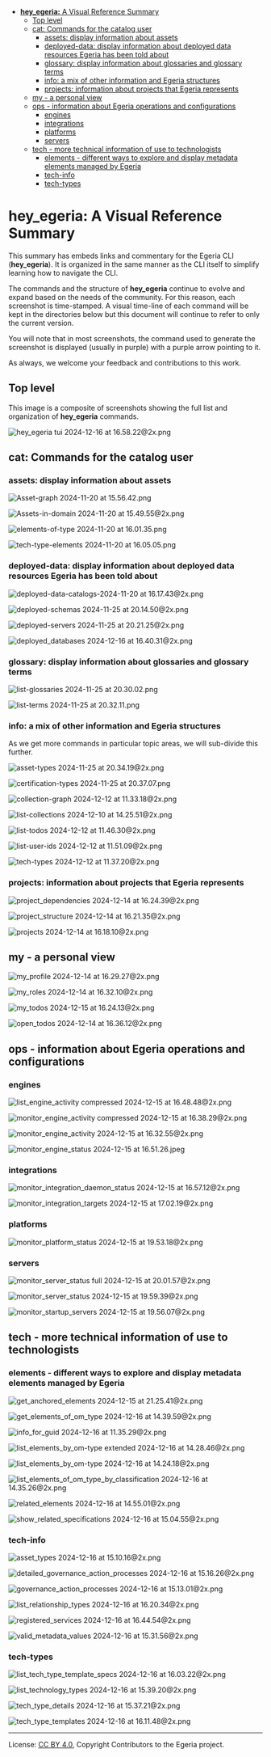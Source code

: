 <!-- SPDX-License-Identifier: CC-BY-4.0 -->
<!-- Copyright Contributors to the Egeria project. -->
<!-- TOC -->
* [**hey_egeria:** A Visual Reference Summary](#hey_egeria-a-visual-reference-summary)
  * [Top level](#top-level)
  * [cat: Commands for the catalog user](#cat-commands-for-the-catalog-user)
    * [assets: display information about assets](#assets-display-information-about-assets)
    * [deployed-data: display information about deployed data resources Egeria has been told about](#deployed-data-display-information-about-deployed-data-resources-egeria-has-been-told-about)
    * [glossary: display information about glossaries and glossary terms](#glossary-display-information-about-glossaries-and-glossary-terms)
    * [info: a mix of other information and Egeria structures](#info-a-mix-of-other-information-and-egeria-structures)
    * [projects: information about projects that Egeria represents](#projects-information-about-projects-that-egeria-represents)
  * [my - a personal view](#my---a-personal-view)
  * [ops - information about Egeria operations and configurations](#ops---information-about-egeria-operations-and-configurations)
    * [engines](#engines)
    * [integrations](#integrations)
    * [platforms](#platforms)
    * [servers](#servers)
  * [tech - more technical information of use to technologists](#tech---more-technical-information-of-use-to-technologists)
    * [elements - different ways to explore and display metadata elements managed by Egeria](#elements---different-ways-to-explore-and-display-metadata-elements-managed-by-egeria)
    * [tech-info](#tech-info)
    * [tech-types](#tech-types)
<!-- TOC -->

# **hey_egeria:** A Visual Reference Summary

This summary has embeds links and commentary for the Egeria CLI (**hey_egeria**).
It is organized in the same manner as the CLI itself to simplify learning how to navigate the CLI.

The commands and the structure of **hey_egeria** continue to evolve and expand based on the needs of the community.
For this reason, each screenshot is time-stamped. A visual time-line of each command will be kept in the directories below
but this document will continue to refer to only the current version.

You will note that in most screenshots, the command used to generate the screenshot is displayed (usually in purple) with
a purple arrow pointing to it.

As always, we welcome your feedback and contributions to this work.

## Top level
This image is a composite of screenshots showing the full list and organization of **hey_egeria** commands.

![hey_egeria tui 2024-12-16 at 16.58.22@2x.png](hey_egeria%20tui%202024-12-16%20at%2016.58.22%402x.png)


## cat: Commands for the catalog user

### assets: display information about assets

![Asset-graph 2024-11-20 at 15.56.42.png](cat/show/assets/Asset-graph%202024-11-20%20at%2015.56.42.png)

![Assets-in-domain 2024-11-20 at 15.49.55@2x.png](cat/show/assets/Assets-in-domain%202024-11-20%20at%2015.49.55%402x.png)

![elements-of-type 2024-11-20 at 16.01.35.png](cat/show/assets/elements-of-type%202024-11-20%20at%2016.01.35.png)

![tech-type-elements 2024-11-20 at 16.05.05.png](cat/show/assets/tech-type-elements%202024-11-20%20at%2016.05.05.png)

### deployed-data: display information about deployed data resources Egeria has been told about

![deployed-data-catalogs-2024-11-20 at 16.17.43@2x.png](cat/show/deployed-data/deployed-data-catalogs-2024-11-20%20at%2016.17.43%402x.png)

![deployed-schemas 2024-11-25 at 20.14.50@2x.png](cat/show/deployed-data/deployed-schemas%202024-11-25%20at%2020.14.50%402x.png)

![deployed-servers 2024-11-25 at 20.21.25@2x.png](cat/show/deployed-data/deployed-servers%202024-11-25%20at%2020.21.25%402x.png)

![deployed_databases 2024-12-16 at 16.40.31@2x.png](cat/show/deployed-data/deployed_databases%202024-12-16%20at%2016.40.31%402x.png)


### glossary: display information about glossaries and glossary terms

![list-glossaries 2024-11-25 at 20.30.02.png](cat/show/glossary/list-glossaries%202024-11-25%20at%2020.30.02.png)

![list-terms 2024-11-25 at 20.32.11.png](cat/show/glossary/list-terms%202024-11-25%20at%2020.32.11.png)

### info: a mix of other information and Egeria structures

As we get more commands in particular topic areas, we will sub-divide this further.

![asset-types 2024-11-25 at 20.34.19@2x.png](cat/show/info/asset-types%202024-11-25%20at%2020.34.19%402x.png)


![certification-types 2024-11-25 at 20.37.07.png](cat/show/info/certification-types%202024-11-25%20at%2020.37.07.png)


![collection-graph 2024-12-12 at 11.33.18@2x.png](cat/show/info/collection-graph%202024-12-12%20at%2011.33.18%402x.png)


![list-collections 2024-12-10 at 14.25.51@2x.png](cat/show/info/list-collections%202024-12-10%20at%2014.25.51%402x.png)


![list-todos 2024-12-12 at 11.46.30@2x.png](cat/show/info/list-todos%202024-12-12%20at%2011.46.30%402x.png)


![list-user-ids 2024-12-12 at 11.51.09@2x.png](cat/show/info/list-user-ids%202024-12-12%20at%2011.51.09%402x.png)


![tech-types 2024-12-12 at 11.37.20@2x.png](cat/show/info/tech-types%202024-12-12%20at%2011.37.20%402x.png)


### projects: information about projects that Egeria represents

![project_dependencies 2024-12-14 at 16.24.39@2x.png](cat/show/projects/project_dependencies%202024-12-14%20at%2016.24.39%402x.png)


![project_structure 2024-12-14 at 16.21.35@2x.png](cat/show/projects/project_structure%202024-12-14%20at%2016.21.35%402x.png)


![projects 2024-12-14 at 16.18.10@2x.png](cat/show/projects/projects%202024-12-14%20at%2016.18.10%402x.png)



## my - a personal view

![my_profile  2024-12-14 at 16.29.27@2x.png](my/show/my_profile%20%202024-12-14%20at%2016.29.27%402x.png)


![my_roles 2024-12-14 at 16.32.10@2x.png](my/show/my_roles%202024-12-14%20at%2016.32.10%402x.png)


![my_todos  2024-12-15 at 16.24.13@2x.png](my/show/my_todos%20%202024-12-15%20at%2016.24.13%402x.png)


![open_todos 2024-12-14 at 16.36.12@2x.png](my/show/open_todos%202024-12-14%20at%2016.36.12%402x.png)




## ops - information about Egeria operations and configurations

### engines

![list_engine_activity compressed 2024-12-15 at 16.48.48@2x.png](ops/show/engines/list_engine_activity%20compressed%202024-12-15%20at%2016.48.48%402x.png)

![monitor_engine_activity compressed  2024-12-15 at 16.38.29@2x.png](ops/show/engines/monitor_engine_activity%20compressed%20%202024-12-15%20at%2016.38.29%402x.png)

![monitor_engine_activity  2024-12-15 at 16.32.55@2x.png](ops/show/engines/monitor_engine_activity%20%202024-12-15%20at%2016.32.55%402x.png)

![monitor_engine_status 2024-12-15 at 16.51.26.jpeg](ops/show/engines/monitor_engine_status%202024-12-15%20at%2016.51.26.jpeg)



### integrations

![monitor_integration_daemon_status  2024-12-15 at 16.57.12@2x.png](ops/show/integrations/monitor_integration_daemon_status%20%202024-12-15%20at%2016.57.12%402x.png)

![monitor_integration_targets  2024-12-15 at 17.02.19@2x.png](ops/show/integrations/monitor_integration_targets%20%202024-12-15%20at%2017.02.19%402x.png)

### platforms

![monitor_platform_status  2024-12-15 at 19.53.18@2x.png](ops/show/platforms/monitor_platform_status%20%202024-12-15%20at%2019.53.18%402x.png)



### servers

![monitor_server_status full 2024-12-15 at 20.01.57@2x.png](ops/show/servers/monitor_server_status%20full%202024-12-15%20at%2020.01.57%402x.png)

![monitor_server_status  2024-12-15 at 19.59.39@2x.png](ops/show/servers/monitor_server_status%20%202024-12-15%20at%2019.59.39%402x.png)

![monitor_startup_servers 2024-12-15 at 19.56.07@2x.png](ops/show/servers/monitor_startup_servers%202024-12-15%20at%2019.56.07%402x.png)




## tech - more technical information of use to technologists

### elements - different ways to explore and display metadata elements managed by Egeria

![get_anchored_elements 2024-12-15 at 21.25.41@2x.png](tech/show/elements/get_anchored_elements%202024-12-15%20at%2021.25.41%402x.png)

![get_elements_of_om_type  2024-12-16 at 14.39.59@2x.png](tech/show/elements/get_elements_of_om_type%20%202024-12-16%20at%2014.39.59%402x.png)

![info_for_guid  2024-12-16 at 11.35.29@2x.png](tech/show/elements/info_for_guid%20%202024-12-16%20at%2011.35.29%402x.png)

![list_elements_by_om-type extended  2024-12-16 at 14.28.46@2x.png](tech/show/elements/list_elements_by_om-type%20extended%20%202024-12-16%20at%2014.28.46%402x.png)

![list_elements_by_om-type  2024-12-16 at 14.24.18@2x.png](tech/show/elements/list_elements_by_om-type%20%202024-12-16%20at%2014.24.18%402x.png)

![list_elements_of_om_type_by_classification  2024-12-16 at 14.35.26@2x.png](tech/show/elements/list_elements_of_om_type_by_classification%20%202024-12-16%20at%2014.35.26%402x.png)

![related_elements 2024-12-16 at 14.55.01@2x.png](tech/show/elements/related_elements%202024-12-16%20at%2014.55.01%402x.png)

![show_related_specifications 2024-12-16 at 15.04.55@2x.png](tech/show/elements/show_related_specifications%202024-12-16%20at%2015.04.55%402x.png)

### tech-info

![asset_types 2024-12-16 at 15.10.16@2x.png](tech/show/tech-info/asset_types%202024-12-16%20at%2015.10.16%402x.png)

![detailed_governance_action_processes  2024-12-16 at 15.16.26@2x.png](tech/show/tech-info/detailed_governance_action_processes%20%202024-12-16%20at%2015.16.26%402x.png)

![governance_action_processes 2024-12-16 at 15.13.01@2x.png](tech/show/tech-info/governance_action_processes%202024-12-16%20at%2015.13.01%402x.png)

![list_relationship_types 2024-12-16 at 16.20.34@2x.png](tech/show/tech-info/list_relationship_types%202024-12-16%20at%2016.20.34%402x.png)

![registered_services 2024-12-16 at 16.44.54@2x.png](tech/show/tech-info/registered_services%202024-12-16%20at%2016.44.54%402x.png)

![valid_metadata_values 2024-12-16 at 15.31.56@2x.png](tech/show/tech-info/valid_metadata_values%202024-12-16%20at%2015.31.56%402x.png)



### tech-types

![list_tech_type_template_specs  2024-12-16 at 16.03.22@2x.png](tech/show/tech-types/list_tech_type_template_specs%20%202024-12-16%20at%2016.03.22%402x.png)

![list_technology_types 2024-12-16 at 15.39.20@2x.png](tech/show/tech-types/list_technology_types%202024-12-16%20at%2015.39.20%402x.png)

![tech_type_details 2024-12-16 at 15.37.21@2x.png](tech/show/tech-types/tech_type_details%202024-12-16%20at%2015.37.21%402x.png)

![tech_type_templates 2024-12-16 at 16.11.48@2x.png](tech/show/tech-types/tech_type_templates%202024-12-16%20at%2016.11.48%402x.png)



----
License: [CC BY 4.0](https://creativecommons.org/licenses/by/4.0/),
Copyright Contributors to the Egeria project.